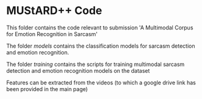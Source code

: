 # MUStARD++ Code


This folder contains the code relevant to submission 'A Multimodal Corpus for Emotion Recognition in Sarcasm'

The folder _models_ contains the classification models for sarcasm detection and emotion recognition.

The folder _training_ contains the scripts for training multimodal sarcasm detection and emotion recognition models on the dataset

Features can be extracted from the videos (to which a google drive link has been provided in the main page)

